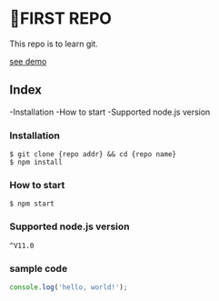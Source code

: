 # FIRST REPO

This repo is to learn git.

[see demo](https://www.google.com)

## Index

-Installation
-How to start
-Supported node.js version

### Installation

```shell
$ git clone {repo addr} && cd {repo name}
$ npm install
```

### How to start
`$ npm start`

### Supported node.js version
`^V11.0`

### sample code
```javascript
console.log('hello, world!');
```
